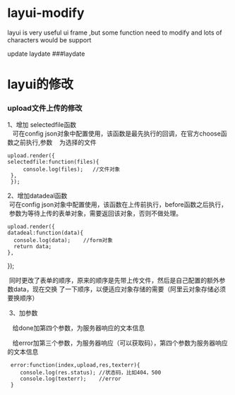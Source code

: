 # layui-modify
layui is very useful ui frame ,but some function need to modify and lots of characters would be support


update laydate
###laydate 

# layui的修改

### upload文件上传的修改
1、增加 selectedfile函数<br>
    可在config json对象中配置使用，该函数是最先执行的回调，在官方choose函数之前执行,参数
    为选择的文件
    
    upload.render({
    selectedfile:function(files){
         console.log(files);   //文件对象
     },
     });
    
    
2、增加datadeal函数<br>
  可在config json对象中配置使用，该函数在上传前执行，before函数之后执行，
  参数为等待上传的表单对象，需要返回该对象，否则不做处理。

    upload.render({
    datadeal:function(data){
      console.log(data);    //form对象
      return data;
    },
   
  });

  同时更改了表单的顺序，原来的顺序是先带上传文件，然后是自己配置的额外参数data，现在交换
  了一下顺序，以便适应对象存储的需要（阿里云对象存储必须要换顺序）
  
  3、加参数<br>
  
    给done加第四个参数，为服务器响应的文本信息
    
    给error加第三个参数，为服务器响应（可以获取码），第四个参数为服务器响应的文本信息
    
  
     error:function(index,upload,res,texterr){
        console.log(res.status); //状态码，比如404，500
        console.log(texterr);    //error
     }

